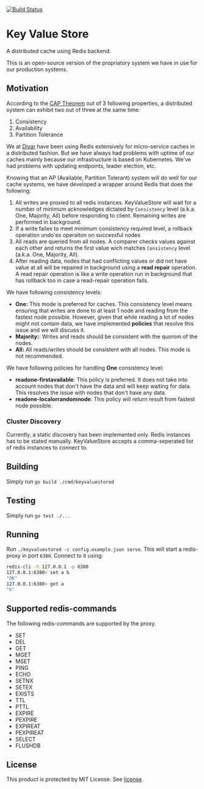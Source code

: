 [![Build Status](https://travis-ci.org/cafebazaar/keyvalue-store.svg?branch=master)](https://travis-ci.org/cafebazaar/keyvalue-store)

# Key Value Store

A distributed cache using Redis backend.

This is an open-source version of the propriatory system we have in use for our
production systems.

## Motivation

According to the [CAP Theorem](https://en.wikipedia.org/wiki/CAP_theorem) out of 3 following
properties, a distributed system can exhibit two out of three at the same time:

1. Consistency
2. Availability
3. Partition Tolerance

We at [Divar](https://divar.ir) have been using Redis extensively for micro-service caches in
a distributed fashion. But we have always had problems with uptime of our caches mainly because
our infrastructure is based on Kubernetes. We've had problems with updating endpoints, leader election,
etc.

Knowing that an AP (Available, Partition Tolerant) system will do well for our cache systems, we have
developed a wrapper around Redis that does the following:

1. All writes are proxied to all redis instances. KeyValueStore will wait for a number of minimum acknowledges
   dictated by `Consistency` level (a.k.a. One, Majority, All) before responding to client. Remaining writes are
   performed in background.
2. If a write failes to meet minimum consistency required level, a rollback operation undo'es operaiton on successful
   nodes
3. All reads are queried from all nodes. A comparer checks values against each other and returns the first value
   wich matches `Consistency` level (a.k.a. One, Majority, All).
4. After reading data, nodes that had conflicting values or did not have value at all will be repaired in background
   using a **read repair** operation. A read repair operation is like a write operation run in background that has
   rollback too in case a read-repair operation fails.

We have following consistency levels:
* **One:** This mode is preferred for caches. This consistency level means ensuring that writes are done to at least 1
  node and reading from the fastest node possible. However, given that while reading a lot of nodes might not contain data,
  we have implemented **policies** that resolve this issue and we will discuss it.
* **Majority:**: Writes and reads should be consistent with the quorom of the nodes.
* **All:** All reads/writes should be consistent with all nodes. This mode is not recommended.

We have following policies for handling **One** consistency level:
* **readone-firstavailable**: This policy is preferred. It does not take into account nodes that don't
  have the data and will keep waiting for data. This resolves the issue with nodes that don't have any data.
* **readone-localorrandomnode**: This policy will return result from fastest node possible.

### Cluster Discovery

Currently, a static discovery has been implemented only. Redis instances has to be stated manually.
KeyValueStore accepts a comma-seperated list of redis instances to connect to.

## Building

Simply run `go build ./cmd/keyvaluestored`

## Testing

Simply run `go test ./...`

## Running

Run `./keyvaluestored -c config.example.json serve`. This will start a redis-proxy in port `6380`.
Connect to it using:

```bash
redis-cli -h 127.0.0.1 -p 6380
127.0.0.1:6380> set a b
"OK"
127.0.0.1:6380> get a
"b"
```

## Supported redis-commands

The following redis-commands are supported by the proxy.

* SET
* DEL
* GET
* MGET
* MSET
* PING
* ECHO
* SETNX
* SETEX
* EXISTS
* TTL
* PTTL
* EXPIRE
* PEXPIRE
* EXPIREAT
* PEXPIREAT
* SELECT
* FLUSHDB

## License

This product is protected by MIT License. See [license](LICENSE).
